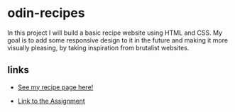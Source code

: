 # odin-recipes
In this project I will build a basic recipe website using HTML and CSS. My goal is to add some responsive design to it in the future and making it more visually pleasing, by taking inspiration from brutalist websites.

## links
- [See my recipe page here!](https://cygn0stik.github.io/odin-recipes/)

- [Link to the Assignment](https://www.theodinproject.com/paths/foundations/courses/foundations/lessons/recipes)


